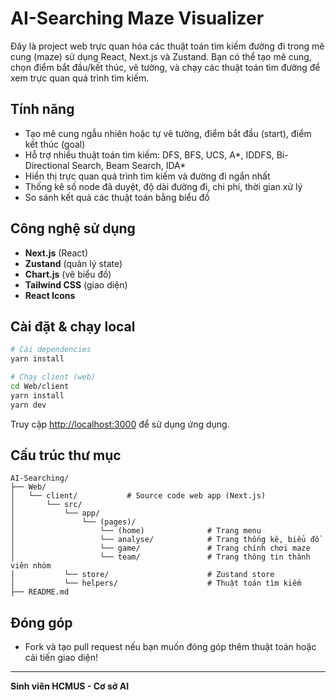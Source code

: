 # AI-Searching Maze Visualizer

Đây là project web trực quan hóa các thuật toán tìm kiếm đường đi trong mê cung (maze) sử dụng React, Next.js và Zustand. Bạn có thể tạo mê cung, chọn điểm bắt đầu/kết thúc, vẽ tường, và chạy các thuật toán tìm đường để xem trực quan quá trình tìm kiếm.

## Tính năng

- Tạo mê cung ngẫu nhiên hoặc tự vẽ tường, điểm bắt đầu (start), điểm kết thúc (goal)
- Hỗ trợ nhiều thuật toán tìm kiếm: DFS, BFS, UCS, A*, IDDFS, Bi-Directional Search, Beam Search, IDA*
- Hiển thị trực quan quá trình tìm kiếm và đường đi ngắn nhất
- Thống kê số node đã duyệt, độ dài đường đi, chi phí, thời gian xử lý
- So sánh kết quả các thuật toán bằng biểu đồ

## Công nghệ sử dụng

- **Next.js** (React)
- **Zustand** (quản lý state)
- **Chart.js** (vẽ biểu đồ)
- **Tailwind CSS** (giao diện)
- **React Icons**

## Cài đặt & chạy local

```bash
# Cài dependencies
yarn install

# Chạy client (web)
cd Web/client
yarn install
yarn dev
```

Truy cập [http://localhost:3000](http://localhost:3000) để sử dụng ứng dụng.

## Cấu trúc thư mục

```
AI-Searching/
├── Web/
│   └── client/           # Source code web app (Next.js)
│       └── src/
│           └── app/
│               └── (pages)/
│                   └── (home)              # Trang menu
│                   └── analyse/            # Trang thống kê, biểu đồ
│                   └── game/               # Trang chính chơi maze
│                   └── team/               # Trang thông tin thành viên nhóm
│           └── store/                      # Zustand store
│           └── helpers/                    # Thuật toán tìm kiếm
├── README.md
```

## Đóng góp

- Fork và tạo pull request nếu bạn muốn đóng góp thêm thuật toán hoặc cải tiến giao diện!

---

**Sinh viên HCMUS - Cơ sở AI**